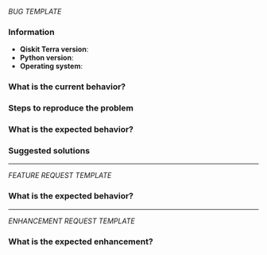 <!-- ⚠️ If you do not respect this template, your issue may be be closed -->
<!-- ⚠️ Make sure to browse the opened and closed issues -->

*BUG TEMPLATE* <!-- Delete this header from your issue -->

### Information

- **Qiskit Terra version**:
- **Python version**:
- **Operating system**:

### What is the current behavior?



### Steps to reproduce the problem



### What is the expected behavior?



### Suggested solutions



---

*FEATURE REQUEST TEMPLATE*  <!-- Delete this header from your issue -->

### What is the expected behavior?



---

*ENHANCEMENT REQUEST TEMPLATE*  <!-- Delete this header from your issue -->

### What is the expected enhancement?


